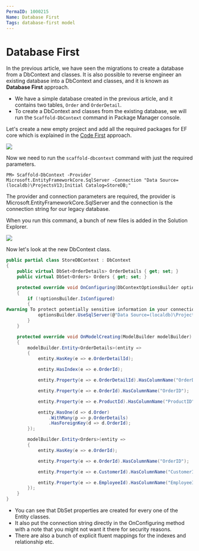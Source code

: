 ```yaml
---
PermaID: 1000215
Name: Database First
Tags: database-first model
---
```


# Database First

In the previous article, we have seen the migrations to create a database from a DbContext and classes. It is also possible to reverse engineer an existing database into a DbContext and classes, and it is known as **Database First** approach. 

 - We have a simple database created in the previous article, and it contains two tables, `Order` and `OrderDetail`. 
 - To create a DbContext and classes from the existing database, we will run the `Scaffold-DbContext` command in Package Manager console. 

Let's create a new empty project and add all the required packages for EF core which is explained in the [Code First](/approach-code-first) approach. 

<img src="https://raw.githubusercontent.com/zzzprojects/EntityFrameworkCore/master/docs/images/database-first1.png">

Now we need to run the `scaffold-dbcontext` command with just the required parameters.

`PM> Scaffold-DbContext -Provider Microsoft.EntityFrameworkCore.SqlServer -Connection "Data Source=(localdb)\ProjectsV13;Initial Catalog=StoreDB;"`

The provider and connection parameters are required, the provider is Microsoft.EntityFrameworkCore.SqlServer and the connection is the connection string for our legacy database.

When you run this command, a bunch of new files is added in the Solution Explorer. 

<img src="https://raw.githubusercontent.com/zzzprojects/EntityFrameworkCore/master/docs/images/database-first2.png">

Now let's look at the new DbContext class. 


```csharp
public partial class StoreDBContext : DbContext
{
    public virtual DbSet<OrderDetails> OrderDetails { get; set; }
    public virtual DbSet<Orders> Orders { get; set; }

    protected override void OnConfiguring(DbContextOptionsBuilder optionsBuilder)
    {
        if (!optionsBuilder.IsConfigured)
        {
#warning To protect potentially sensitive information in your connection string, you should move it out of source code. See http://go.microsoft.com/fwlink/?LinkId=723263 for guidance on storing connection strings.
            optionsBuilder.UseSqlServer(@"Data Source=(localdb)\ProjectsV13;Initial Catalog=StoreDB;");
        }
    }

    protected override void OnModelCreating(ModelBuilder modelBuilder)
    {
        modelBuilder.Entity<OrderDetails>(entity =>
        {
            entity.HasKey(e => e.OrderDetailId);

            entity.HasIndex(e => e.OrderId);

            entity.Property(e => e.OrderDetailId).HasColumnName("OrderDetailID");

            entity.Property(e => e.OrderId).HasColumnName("OrderID");

            entity.Property(e => e.ProductId).HasColumnName("ProductID");

            entity.HasOne(d => d.Order)
                .WithMany(p => p.OrderDetails)
                .HasForeignKey(d => d.OrderId);
        });

        modelBuilder.Entity<Orders>(entity =>
        {
            entity.HasKey(e => e.OrderId);

            entity.Property(e => e.OrderId).HasColumnName("OrderID");

            entity.Property(e => e.CustomerId).HasColumnName("CustomerID");

            entity.Property(e => e.EmployeeId).HasColumnName("EmployeeID");
        });
    }
}
```

 - You can see that DbSet properties are created for every one of the Entity classes. 
 - It also put the connection string directly in the OnConfiguring method with a note that you might not want it there for security reasons.
 - There are also a bunch of explicit fluent mappings for the indexes and relationship etc.
